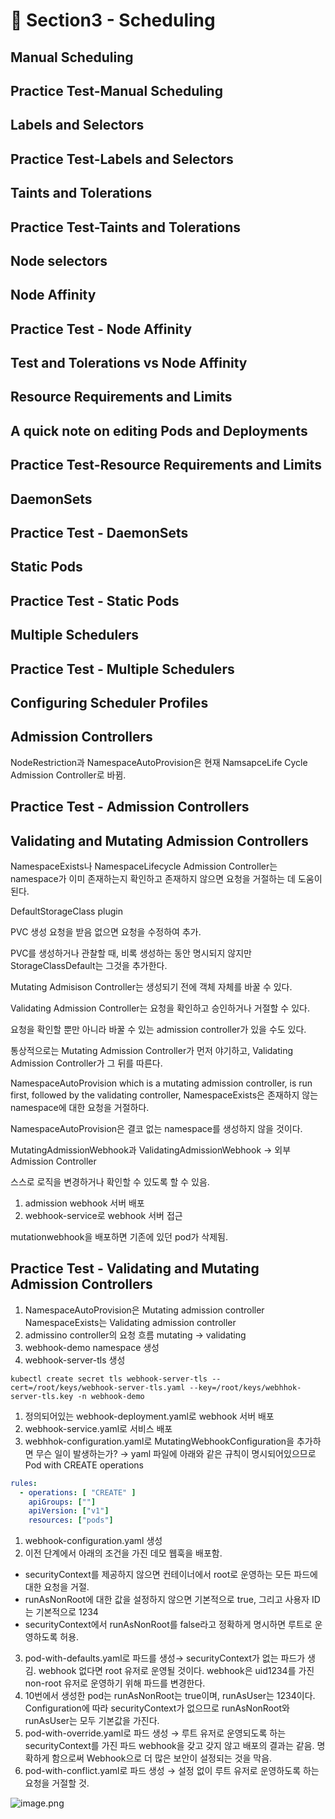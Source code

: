 # 🍨 Section3 - Scheduling

## Manual Scheduling


## Practice Test-Manual Scheduling


## Labels and Selectors


## Practice Test-Labels and Selectors


## Taints and Tolerations


## Practice Test-Taints and Tolerations


## Node selectors


## Node Affinity


## Practice Test - Node Affinity


## Test and Tolerations vs Node Affinity


## Resource Requirements and Limits


## A quick note on editing Pods and Deployments


## Practice Test-Resource Requirements and Limits


## DaemonSets


## Practice Test - DaemonSets


## Static Pods


## Practice Test - Static Pods


## Multiple Schedulers


## Practice Test - Multiple Schedulers


## Configuring Scheduler Profiles


## Admission Controllers


NodeRestriction과 NamespaceAutoProvision은 현재 NamsapceLife Cycle Admission Controller로 바뀜.


## Practice Test - Admission Controllers


## Validating and Mutating Admission Controllers


NamespaceExists나 NamespaceLifecycle Admission Controller는 namespace가 이미 존재하는지 확인하고 존재하지 않으면 요청을 거절하는 데 도움이 된다.


DefaultStorageClass plugin


PVC 생성 요청을 받음 없으면 요청을 수정하여 추가.


PVC를 생성하거나 관찰할 때, 비록 생성하는 동안 명시되지 않지만 StorageClassDefault는 그것을 추가한다.


Mutating Admisison Controller는 생성되기 전에 객체 자체를 바꿀 수 있다.


Validating Admission Controller는 요청을 확인하고 승인하거나 거절할 수 있다.


요청을 확인할 뿐만 아니라 바꿀 수 있는 admission controller가 있을 수도 있다.


통상적으로는 Mutating Admission Controller가 먼저 야기하고, Validating Admission Controller가 그 뒤를 따른다.


NamespaceAutoProvision which is a mutating admission controller, is run first, followed by the validating controller, NamespaceExists은 존재하지 않는 namespace에 대한 요청을 거절하다.


NamespaceAutoProvision은 결코 없는 namespace를 생성하지 않을 것이다.


MutatingAdmissionWebhook과 ValidatingAdmissionWebhook → 외부 Admission Controller


스스로 로직을 변경하거나 확인할 수 있도록 할 수 있음.

1. admission webhook 서버 배포
2. webhook-service로 webhook 서버 접근

mutationwebhook을 배포하면 기존에 있던 pod가 삭제됨.


## Practice Test - Validating and Mutating Admission Controllers

1. NamespaceAutoProvision은 Mutating admission controller
NamespaceExists는 Validating admission controller
2. admissino controller의 요청 흐름
mutating → validating
3. webhook-demo namespace 생성
4. webhook-server-tls 생성

```shell
kubectl create secret tls webhook-server-tls --cert=/root/keys/webhook-server-tls.yaml --key=/root/keys/webhhok-server-tls.key -n webhook-demo
```

1. 정의되어있는 webhook-deployment.yaml로 webhook 서버 배포
2. webhook-service.yaml로 서비스 배포
3. webhhok-configuration.yaml로 MutatingWebhookConfiguration을 추가하면 무슨 일이 발생하는가?
→ yaml 파일에 아래와 같은 규칙이 명시되어있으므로 Pod with CREATE operations

```yaml
rules:
  - operations: [ "CREATE" ]
    apiGroups: [""]
    apiVersion: ["v1"]
    resources: ["pods"]
```

1. webhook-configuration.yaml 생성
2. 이전 단계에서 아래의 조건을 가진 데모 웹훅을 배포함.
- securityContext를 제공하지 않으면 컨테이너에서 root로 운영하는 모든 파드에 대한 요청을 거절.
- runAsNonRoot에 대한 값을 설정하지 않으면 기본적으로 true, 그리고 사용자 ID는 기본적으로 1234
- securityContext에서 runAsNonRoot를 false라고 정확하게 명시하면 루트로 운영하도록 허용.
3. pod-with-defaults.yaml로 파드를 생성→ securityContext가 없는 파드가 생김.
webhook 없다면 root 유저로 운영될 것이다. webhook은 uid1234를 가진 non-root 유저로 운영하기 위해 파드를 변경한다.
4. 10번에서 생성한 pod는 runAsNonRoot는 true이며, runAsUser는 1234이다.
Configuration에 따라 securityContext가 없으므로 runAsNonRoot와 runAsUser는 모두 기본값을 가진다.
5. pod-with-override.yaml로 파드 생성 → 루트 유저로 운영되도록 하는 securityContext를 가진 파드
webhook을 갖고 갖지 않고 배포의 결과는 같음.
명확하게 함으로써 Webhook으로 더 많은 보안이 설정되는 것을 막음.
6. pod-with-conflict.yaml로 파드 생성 → 
설정 없이 루트 유저로 운영하도록 하는 요청을 거절할 것.

![image.png](https://prod-files-secure.s3.us-west-2.amazonaws.com/b2ea2032-00e9-4883-a13b-cb03cf5b2334/501c3b54-0de4-44d6-afe6-eca0c6373e4f/image.png?X-Amz-Algorithm=AWS4-HMAC-SHA256&X-Amz-Content-Sha256=UNSIGNED-PAYLOAD&X-Amz-Credential=ASIAZI2LB466QZ3M6K7M%2F20250427%2Fus-west-2%2Fs3%2Faws4_request&X-Amz-Date=20250427T140700Z&X-Amz-Expires=3600&X-Amz-Security-Token=IQoJb3JpZ2luX2VjEMT%2F%2F%2F%2F%2F%2F%2F%2F%2F%2FwEaCXVzLXdlc3QtMiJIMEYCIQC%2B0vYE5iScqhhbBS390uwJqu7oix0qnnkNxFwEb4oT5gIhAPdihOBeolSgyXwJwy5kP7CeGUWkIzpi6W45QRdu21bDKv8DCF0QABoMNjM3NDIzMTgzODA1IgxEx8EHRoxud2Q1J9Aq3ANaOYYba9Loe2GlB0V8j%2Fx5HaGmsVIYdHBQUfuz3mUZ74IQK5Qh6O5KRAy3jn%2F84mqe6FiHxBRvvUQRaXXFqv7H6gQMakJRkgvnAX6h5R7TvAJXG5X2y3fCbd0W87i7kBx3ktAruwbNp9VwoQkX2XJ8V8iNBgZcJOq8aiY3MMq4BplTDCxrHhSUY4NsOPekMpoRi0eOes8Zl9g6C7wcsTZkq7DlZ%2BDdh0qwxTwJGZ6J8mygETIMJXwtf1uhntxspx%2BrBHIQqdO2NTsx2ZOGpMUZsgXY1wkPOROukn2gOufV2Fch%2BEhQA826Uap49CBgwRfyfpgkGrLlMlDDnKEFx%2BHKmhkJWpaClm1SOcA%2FauG3meBtRoeaPM%2Fcno8p7NF5fLHzGaWC53%2FVIW4EEoYOf0Y5kDRf1vB2JluKQq9i%2Feo%2BN2OfKCCnuAiAmiIO0GgoiNrBV6%2BY7hk%2FJ3oGnEs7PsKzSByqxOogAKxYYb7KZdNZnnXSj4sqj5im4os5XDeA%2F%2FoR0Hs7G7PhoHoRE7iY5S538R7TAONYqp00nQXppTWOVX8NFqxH3OcxbBDLqN90Om87hscNyZQCdWF11FsKvBMmbpaTbRC%2F6CVV9dZq6aNIoBxes6et3WxV7gMDNzCyu7jABjqkASv3JumkV95GoX6zT7wAS2YpZkXoQTHIsUB%2FiWsXB7AmxQM10s8YSfeOFZhzScus0i8AyjYUicqtsoflFq39ejt1suJvTWnmt%2FYpDiLxxp1mVJEgbYrO6V3YwMnooVNDiIHASENPugAGBC6Bn%2BJ%2BY5A1l5vG709PEXk8IlO1H00uaZ88jfRzPeJ6zkgx0kiPFLACWpgxN5iVTqPNJIXfAJl2iuRs&X-Amz-Signature=b05535570c5603292cc45871e36333ec5a3a7ecd666c355e2147219c87d2d406&X-Amz-SignedHeaders=host&x-id=GetObject)

